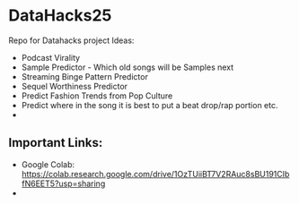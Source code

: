 # DataHacks25
Repo for Datahacks project
Ideas: 
- Podcast Virality
- Sample Predictor - Which old songs will be Samples next
- Streaming Binge Pattern Predictor
- Sequel Worthiness Predictor
- Predict Fashion Trends from Pop Culture
- Predict where in the song it is best to put a beat drop/rap portion etc.
- 

## Important Links:
- Google Colab: https://colab.research.google.com/drive/1OzTUiiBT7V2RAuc8sBU191CIbfN6EET5?usp=sharing
- 
